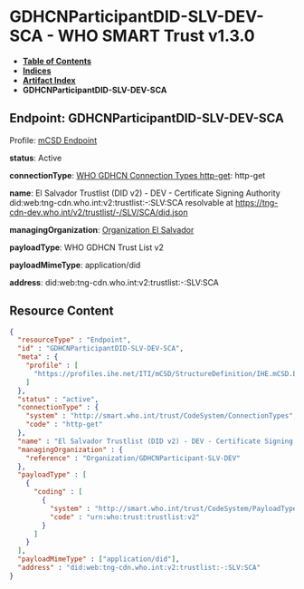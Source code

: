 # GDHCNParticipantDID-SLV-DEV-SCA - WHO SMART Trust v1.3.0

* [**Table of Contents**](toc.md)
* [**Indices**](indices.md)
* [**Artifact Index**](artifacts.md)
* **GDHCNParticipantDID-SLV-DEV-SCA**

## Endpoint: GDHCNParticipantDID-SLV-DEV-SCA

Profile: [mCSD Endpoint](https://profiles.ihe.net/ITI/mCSD/4.0.0/StructureDefinition-IHE.mCSD.Endpoint.html)

**status**: Active

**connectionType**: [WHO GDHCN Connection Types http-get](CodeSystem-ConnectionTypes.md#ConnectionTypes-http-get): http-get

**name**: El Salvador Trustlist (DID v2) - DEV - Certificate Signing Authority did:web:tng-cdn.who.int:v2:trustlist:-:SLV:SCA resolvable at https://tng-cdn-dev.who.int/v2/trustlist/-/SLV/SCA/did.json

**managingOrganization**: [Organization El Salvador](Organization-GDHCNParticipant-SLV-DEV.md)

**payloadType**: WHO GDHCN Trust List v2

**payloadMimeType**: application/did

**address**: did:web:tng-cdn.who.int:v2:trustlist:-:SLV:SCA



## Resource Content

```json
{
  "resourceType" : "Endpoint",
  "id" : "GDHCNParticipantDID-SLV-DEV-SCA",
  "meta" : {
    "profile" : [
      "https://profiles.ihe.net/ITI/mCSD/StructureDefinition/IHE.mCSD.Endpoint"
    ]
  },
  "status" : "active",
  "connectionType" : {
    "system" : "http://smart.who.int/trust/CodeSystem/ConnectionTypes",
    "code" : "http-get"
  },
  "name" : "El Salvador Trustlist (DID v2) - DEV - Certificate Signing Authority\ndid:web:tng-cdn.who.int:v2:trustlist:-:SLV:SCA\nresolvable at https://tng-cdn-dev.who.int/v2/trustlist/-/SLV/SCA/did.json",
  "managingOrganization" : {
    "reference" : "Organization/GDHCNParticipant-SLV-DEV"
  },
  "payloadType" : [
    {
      "coding" : [
        {
          "system" : "http://smart.who.int/trust/CodeSystem/PayloadTypes",
          "code" : "urn:who:trust:trustlist:v2"
        }
      ]
    }
  ],
  "payloadMimeType" : ["application/did"],
  "address" : "did:web:tng-cdn.who.int:v2:trustlist:-:SLV:SCA"
}

```
